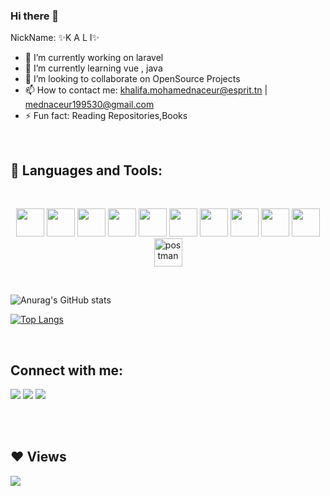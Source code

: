 ### Hi there 👋


NickName:  ✨K A L I✨ 

- 🔭 I’m currently working on laravel
- 🌱 I’m currently learning vue , java 
- 👯 I’m looking to collaborate on OpenSource Projects
- 📫 How to contact me:  khalifa.mohamednaceur@esprit.tn | mednaceur199530@gmail.com
- ⚡ Fun fact: Reading Repositories,Books

<br/>

## 🚀 Languages and Tools:
<br/>


<p align="center">
<a href="https://laravel.com"><img src="https://img.icons8.com/fluency/48/000000/laravel.png" width="45" height="45"/></a>
 <a href="https://fr.reactjs.org"><img src="https://img.icons8.com/ultraviolet/40/000000/react--v1.png" width="45" height="45"/></a>
<a href="https://nodejs.org"><img src="https://img.icons8.com/color/48/000000/nodejs.png"  width="45" height="45"/></a>
<a href="https://getbootstrap.com"><img src="https://img.icons8.com/color/48/000000/bootstrap.png" width="45" height="45"/></a>
<a href="https://www.w3.org/html/"><img src="https://img.icons8.com/color/48/000000/html-5--v1.png" width="45" height="45"/></a>
<a href="https://www.w3schools.com/css/"><img src="https://img.icons8.com/color/48/000000/css3.png" width="45" height="45"/></a>
<a href="https://neo4j.com"><img src="https://img.icons8.com/color/48/000000/mongodb.png" width="45" height="45"/></a>
<a href="https://www.mysql.com"><img src="https://img.icons8.com/color/48/000000/mysql-logo.png" width="45" height="45"/></a>
<a href="https://hadoop.apache.org"><img src="https://img.icons8.com/color/48/000000/hadoop-distributed-file-system.png" width="45" height="45"/></a>
<a href="https://git-scm.com/"><img src="https://img.icons8.com/color/48/000000/git.png" width="45" height="45"/></a>
<a href="https://postman.com"><img src="https://www.vectorlogo.zone/logos/getpostman/getpostman-icon.svg" alt="postman" width="45" height="45"/></a>
</p>
<br/>


![Anurag's GitHub stats](https://github-readme-stats.vercel.app/api?username=khalifa-dv&hide=contribs,prs&count_private=true&theme=radical)
<br/>

[![Top Langs](https://github-readme-stats.vercel.app/api/top-langs/?username=khalifa-dv&langs_count=8)](https://github.com/anuraghazra/github-readme-stats) 

<br/>


## Connect with me:
<p align="left">
<a href = "https://www.linkedin.com/in/khalifa-mohamednaceur/"><img src="https://img.icons8.com/fluent/48/000000/linkedin.png"/></a>
<a href = "https://www.instagram.com/noblame_noregret/"><img src="https://img.icons8.com/fluent/48/000000/instagram-new.png"/></a>
    <a href="mailto:khalifa.mohamednaceur@esprit.tn" ><img src="https://img.icons8.com/color/50/000000/gmail--v1.png"/></a>
</p>

<br/>
<br/>

## ❤ Views
<a href="https://github.com/khalifa-dv/github-profile-views-counter">
    <img src="https://komarev.com/ghpvc/?username=khalifa-dv">
